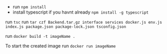 - run `npm install`
- install typescript if you havnt already `npm install -g typescript`

run `tsc`
run `tar czf Backend.tar.gz interface services docker.js env.js index.js package.json package-lock.json tsconfig.json`

run `docker build -t imageName .`

To start the created image run `docker run imageName`
